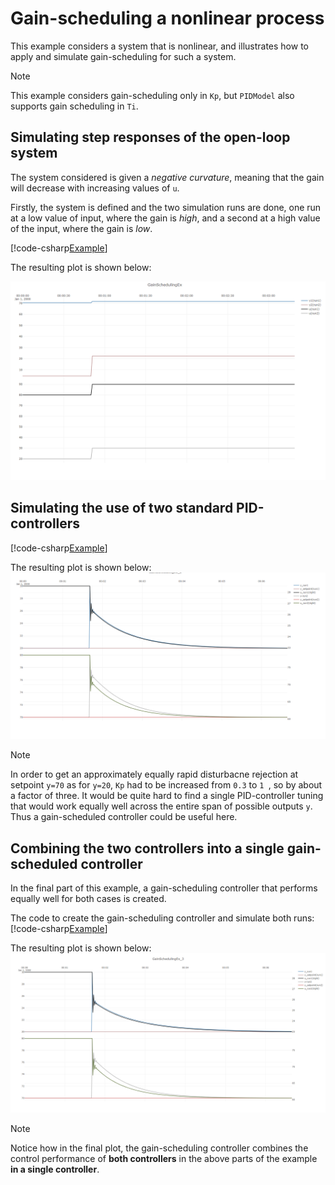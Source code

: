 # Gain-scheduling a nonlinear process

This example considers a system that is nonlinear, and illustrates how to apply and simulate
gain-scheduling for such a system.

> [!Note]
> This example considers gain-scheduling only in ``Kp``, but ``PIDModel`` also supports gain scheduling
> in ``Ti``.

## Simulating step responses of the open-loop system

The system considered is given a *negative curvature*, meaning that the gain will decrease with increasing values of 
``u``.

Firstly, the system is defined and the two simulation runs are done, one run at a low value of input, where the 
gain is *high*, and a second at a high value of the input, where the gain is *low*.

[!code-csharp[Example](../TimeSeriesAnalysis.Tests/Examples/ProcessControl.cs?name=GainScheduling_Part1)]

The resulting plot is shown below:

![Example 5 result](./../images/ex_gainscheduling_part1.png)

## Simulating the use of two standard PID-controllers
[!code-csharp[Example](../TimeSeriesAnalysis.Tests/Examples/ProcessControl.cs?name=GainScheduling_Part2)]


The resulting plot is shown below:
![Example 5 result](./../images/ex_gainscheduling_part2.png)

> [!Note]
> In order to get an approximately equally rapid disturbacne rejection at setpoint ``y=70``
> as for ``y=20``, ``Kp`` had to be increased from ``0.3`` to ``1 ``, so by about a factor of three.
> It would be quite hard to find a single PID-controller tuning that would work equally well across
> the entire span of possible outputs ``y``. Thus a gain-scheduled controller could be useful here.

## Combining the two controllers into a single gain-scheduled controller

In the final part of this example, a gain-scheduling controller that performs equally well for both 
cases is created.

The code to create the gain-scheduling controller and simulate both runs:
[!code-csharp[Example](../TimeSeriesAnalysis.Tests/Examples/ProcessControl.cs?name=GainScheduling_Part3)]

The resulting plot is shown below:
![Example 5 result](./../images/ex_gainscheduling_part3.png)

> [!Note]
> Notice how in the final plot, the gain-scheduling controller combines the control performance 
> of **both controllers** in the above parts of the example **in a single controller**.

